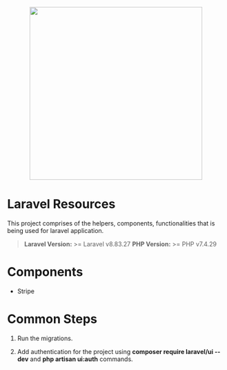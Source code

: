 
<p  align="center"><a  href="https://laravel.com"  target="_blank"><img  src="https://raw.githubusercontent.com/laravel/art/master/logo-lockup/5%20SVG/2%20CMYK/1%20Full%20Color/laravel-logolockup-cmyk-red.svg"  width="400"></a></p>

# Laravel Resources

This project comprises of the helpers, components, functionalities that is being used for laravel application.

> **Laravel Version:** >= Laravel v8.83.27
> **PHP Version:** >= PHP v7.4.29

# Components

 - Stripe

# Common Steps

1. Run the migrations.

2. Add authentication for the project using **composer require laravel/ui --dev** and **php artisan ui:auth** commands.